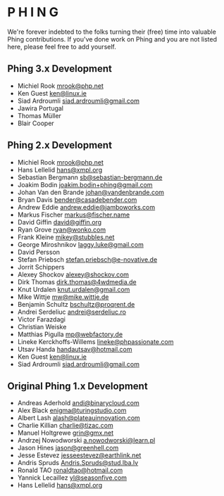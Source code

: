 P     H     I     N     G
=========================


We're forever indebted to the folks turning their (free) time into valuable Phing contributions.
If you've done work on Phing and you are not listed here, please feel free to add yourself.


Phing 3.x Development
---------------------

  - Michiel Rook <mrook@php.net>
  - Ken Guest <ken@linux.ie>
  - Siad Ardroumli <siad.ardroumli@gmail.com>
  - Jawira Portugal
  - Thomas Müller
  - Blair Cooper


Phing 2.x Development
---------------------

  - Michiel Rook <mrook@php.net>
  - Hans Lellelid <hans@xmpl.org>
  - Sebastian Bergmann <sb@sebastian-bergmann.de>
  - Joakim Bodin <joakim.bodin+phing@gmail.com>
  - Johan Van den Brande <johan@vandenbrande.com>
  - Bryan Davis <bender@casadebender.com>
  - Andrew Eddie <andrew.eddie@jamboworks.com>
  - Markus Fischer <markus@fischer.name>
  - David Giffin <david@giffin.org>
  - Ryan Grove <ryan@wonko.com>
  - Frank Kleine <mikey@stubbles.net>
  - George Miroshnikov <laggy.luke@gmail.com>
  - David Persson <davidpersson at qeweurope dot org>
  - Stefan Priebsch <stefan.priebsch@e-novative.de>
  - Jorrit Schippers <jorrit at ncode dot nl>
  - Alexey Shockov <alexey@shockov.com>
  - Dirk Thomas <dirk.thomas@4wdmedia.de>
  - Knut Urdalen <knut.urdalen@gmail.com>
  - Mike Wittje <mw@mike.wittje.de>
  - Benjamin Schultz <bschultz@proqrent.de>
  - Andrei Serdeliuc <andrei@serdeliuc.ro>
  - Victor Farazdagi
  - Christian Weiske
  - Matthias Pigulla <mp@webfactory.de>
  - Lineke Kerckhoffs-Willems <lineke@phpassionate.com>
  - Utsav Handa <handautsav@hotmail.com>
  - Ken Guest <ken@linux.ie>
  - Siad Ardroumli <siad.ardroumli@gmail.com>


Original Phing 1.x Development
------------------------------

  - Andreas Aderhold <andi@binarycloud.com>
  - Alex Black <enigma@turingstudio.com>
  - Albert Lash <alash@plateauinnovation.com>
  - Charlie Killian <charlie@tizac.com>
  - Manuel Holtgrewe <grin@gmx.net>
  - Andrzej Nowodworski <a.nowodworski@learn.pl>
  - Jason Hines <jason@greenhell.com>
  - Jesse Estevez <jesseestevez@earthlink.net>
  - Andris Spruds <Andris.Spruds@stud.lba.lv>
  - Ronald TAO <ronaldtao@hotmail.com>
  - Yannick Lecaillez <yl@seasonfive.com>
  - Hans Lellelid <hans@xmpl.org>
